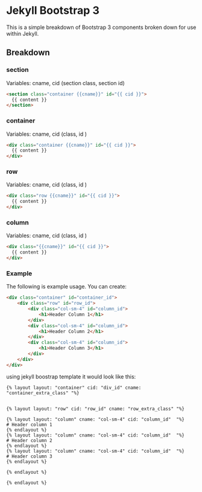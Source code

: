 # Jekyll Bootstrap 3

This is a simple breakdown of Bootstrap 3 components broken down for use within Jekyll.


## Breakdown


### section
Variables: cname, cid (section class, section id)
```html
<section class="container {{cname}}" id="{{ cid }}">
  {{ content }}
</section>
```

### container
Variables: cname, cid (class, id )
```html
<div class="container {{cname}}" id="{{ cid }}">
  {{ content }}
</div>
```

### row
Variables: cname, cid (class, id )
```html
<div class="row {{cname}}" id="{{ cid }}">
  {{ content }}
</div>
```

### column
Variables: cname, cid (class, id )
```html
<div class="{{cname}}" id="{{ cid }}">
  {{ content }}
</div>
```

### Example
The following is example usage. You can create:
```html
<div class="container" id="container_id">
	<div class="row" id="row_id">
  		<div class="col-sm-4" id="column_id">
  			<h1>Header Column 1</h1>
		</div>
		<div class="col-sm-4" id="column_id">
  			<h1>Header Column 2</h1>
		</div>
		<div class="col-sm-4" id="column_id">
  			<h1>Header Column 3</h1>
		</div>
	</div>
</div>
```


using jekyll boostrap template it would look like this:
````
{% layout layout: "container" cid: "div_id" cname: "container_extra_class" "%}


{% layout layout: "row" cid: "row_id" cname: "row_extra_class" "%}

{% layout layout: "column" cname: "col-sm-4" cid: "column_id"  "%}
# Header column 1
{% endlayout %}
{% layout layout: "column" cname: "col-sm-4" cid: "column_id"  "%}
# Header column 2
{% endlayout %}
{% layout layout: "column" cname: "col-sm-4" cid: "column_id"  "%}
# Header column 3
{% endlayout %}

{% endlayout %}

{% endlayout %}
````